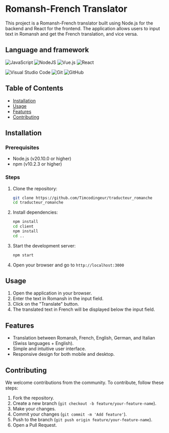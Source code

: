 # Romansh-French Translator

This project is a Romansh-French translator built using Node.js for the backend and React for the frontend. The application allows users to input text in Romansh and get the French translation, and vice versa.
## Language and framework

![JavaScript](https://img.shields.io/badge/javascript-%23323330.svg?style=for-the-badge&logo=javascript&logoColor=%23F7DF1E)
![NodeJS](https://img.shields.io/badge/node.js-6DA55F?style=for-the-badge&logo=node.js&logoColor=white)
![Vue.js](https://img.shields.io/badge/vuejs-%2335495e.svg?style=for-the-badge&logo=vuedotjs&logoColor=%234FC08D)
![React](https://img.shields.io/badge/react-%2320232a.svg?style=for-the-badge&logo=react&logoColor=%2361DAFB)

![Visual Studio Code](https://img.shields.io/badge/Visual%20Studio%20Code-0078d7.svg?style=for-the-badge&logo=visual-studio-code&logoColor=white)
![Git](https://img.shields.io/badge/git-%23F05033.svg?style=for-the-badge&logo=git&logoColor=white)
![GitHub](https://img.shields.io/badge/github-%23121011.svg?style=for-the-badge&logo=github&logoColor=white)


## Table of Contents

- [Installation](#installation)
- [Usage](#usage)
- [Features](#features)
- [Contributing](#contributing)

## Installation

### Prerequisites

- Node.js (v20.10.0 or higher)
- npm (v10.2.3 or higher)

### Steps

1. Clone the repository:

    ```bash
    git clone https://github.com/Timcodingeur/traducteur_romanche
    cd traducteur_romanche
    ```

2. Install dependencies:

    ```bash
    npm install
    cd client
    npm install
    cd ..
    ```

3. Start the development server:

    ```bash
    npm start
    ```

4. Open your browser and go to `http://localhost:3000`

## Usage

1. Open the application in your browser.
2. Enter the text in Romansh in the input field.
3. Click on the "Translate" button.
4. The translated text in French will be displayed below the input field.

## Features

- Translation between Romansh, French, English, German, and Italian (Swiss languages + English).
- Simple and intuitive user interface.
- Responsive design for both mobile and desktop.

## Contributing

We welcome contributions from the community. To contribute, follow these steps:

1. Fork the repository.
2. Create a new branch (`git checkout -b feature/your-feature-name`).
3. Make your changes.
4. Commit your changes (`git commit -m 'Add feature'`).
5. Push to the branch (`git push origin feature/your-feature-name`).
6. Open a Pull Request.

